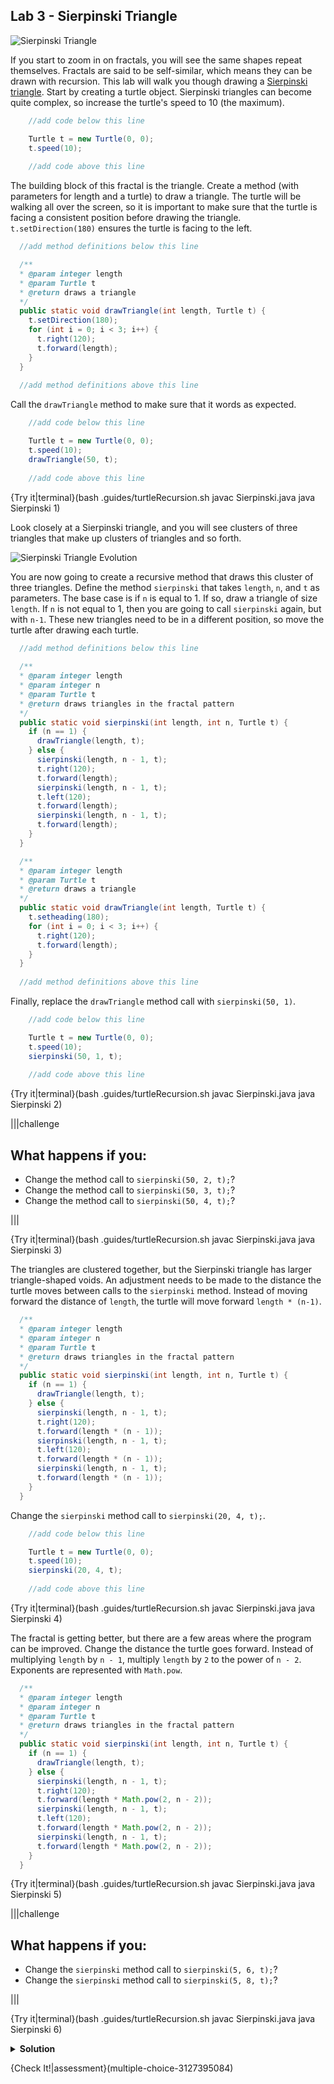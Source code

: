 ## Lab 3 - Sierpinski Triangle

![Sierpinski Triangle](.guides/img/sierpinski_triangle.png)

If you start to zoom in on fractals, you will see the same shapes repeat themselves. Fractals are said to be self-similar, which means they can be drawn with recursion. This lab will walk you though drawing a [Sierpinski triangle](https://en.wikipedia.org/wiki/Sierpi%C5%84ski_triangle). Start by creating a turtle object. Sierpinski triangles can become quite complex, so increase the turtle's speed to 10 (the maximum).

```java
    //add code below this line

    Turtle t = new Turtle(0, 0);
    t.speed(10);
    
    //add code above this line
```

The building block of this fractal is the triangle. Create a method (with parameters for length and a turtle) to draw a triangle. The turtle will be walking all over the screen, so it is important to make sure that the turtle is facing a consistent position before drawing the triangle. `t.setDirection(180)` ensures the turtle is facing to the left.

```java
  //add method definitions below this line

  /**
  * @param integer length
  * @param Turtle t
  * @return draws a triangle
  */  
  public static void drawTriangle(int length, Turtle t) {
    t.setDirection(180);
    for (int i = 0; i < 3; i++) {
      t.right(120);
      t.forward(length);
    }
  }
  
  //add method definitions above this line
```

Call the `drawTriangle` method to make sure that it words as expected.

```java
    //add code below this line

    Turtle t = new Turtle(0, 0);
    t.speed(10);
    drawTriangle(50, t);
    
    //add code above this line
```

{Try it|terminal}(bash .guides/turtleRecursion.sh javac Sierpinski.java java Sierpinski 1)

Look closely at a Sierpinski triangle, and you will see clusters of three triangles that make up clusters of triangles and so forth.

![Sierpinski Triangle Evolution](.guides/img/Sierpinski_triangle_evolution.png)

You are now going to create a recursive method that draws this cluster of three triangles. Define the method `sierpinski` that takes `length`, `n`, and `t` as parameters. The base case is if `n` is equal to 1. If so, draw a triangle of size `length`. If `n` is not equal to 1, then you are going to call `sierpinski` again, but with `n-1`. These new triangles need to be in a different position, so move the turtle after drawing each turtle. 

```java
  //add method definitions below this line
  
  /**
  * @param integer length
  * @param integer n
  * @param Turtle t
  * @return draws triangles in the fractal pattern
  */
  public static void sierpinski(int length, int n, Turtle t) {
    if (n == 1) {
      drawTriangle(length, t);
    } else {
      sierpinski(length, n - 1, t);
      t.right(120);
      t.forward(length);
      sierpinski(length, n - 1, t);
      t.left(120);
      t.forward(length);
      sierpinski(length, n - 1, t);
      t.forward(length);
    }
  }

  /**
  * @param integer length
  * @param Turtle t
  * @return draws a triangle
  */  
  public static void drawTriangle(int length, Turtle t) {
    t.setheading(180);
    for (int i = 0; i < 3; i++) {
      t.right(120);
      t.forward(length);
    }
  }
  
  //add method definitions above this line
```

Finally, replace the `drawTriangle` method call with `sierpinski(50, 1)`.

```java
    //add code below this line

    Turtle t = new Turtle(0, 0);
    t.speed(10);
    sierpinski(50, 1, t);
    
    //add code above this line
```

{Try it|terminal}(bash .guides/turtleRecursion.sh javac Sierpinski.java java Sierpinski 2)

|||challenge
## What happens if you:
* Change the method call to `sierpinski(50, 2, t);`?
* Change the method call to `sierpinski(50, 3, t);`?
* Change the method call to `sierpinski(50, 4, t);`?

|||

{Try it|terminal}(bash .guides/turtleRecursion.sh javac Sierpinski.java java Sierpinski 3)

The triangles are clustered together, but the Sierpinski triangle has larger triangle-shaped voids. An adjustment needs to be made to the distance the turtle moves between calls to the `sierpinski` method. Instead of moving forward the distance of `length`, the turtle will move forward `length * (n-1)`. 

```java
  /**
  * @param integer length
  * @param integer n
  * @param Turtle t
  * @return draws triangles in the fractal pattern
  */
  public static void sierpinski(int length, int n, Turtle t) {
    if (n == 1) {
      drawTriangle(length, t);
    } else {
      sierpinski(length, n - 1, t);
      t.right(120);
      t.forward(length * (n - 1));
      sierpinski(length, n - 1, t);
      t.left(120);
      t.forward(length * (n - 1));
      sierpinski(length, n - 1, t);
      t.forward(length * (n - 1));
    }
  }
```

Change the `sierpinski` method call to `sierpinski(20, 4, t);`.

```java
    //add code below this line

    Turtle t = new Turtle(0, 0);
    t.speed(10);
    sierpinski(20, 4, t);
    
    //add code above this line
```

{Try it|terminal}(bash .guides/turtleRecursion.sh javac Sierpinski.java java Sierpinski 4)

The fractal is getting better, but there are a few areas where the program can be improved. Change the distance the turtle goes forward. Instead of multiplying `length` by `n - 1`, multiply `length` by `2` to the power of `n - 2`. Exponents are represented with `Math.pow`.

```java
  /**
  * @param integer length
  * @param integer n
  * @param Turtle t
  * @return draws triangles in the fractal pattern
  */
  public static void sierpinski(int length, int n, Turtle t) {
    if (n == 1) {
      drawTriangle(length, t);
    } else {
      sierpinski(length, n - 1, t);
      t.right(120);
      t.forward(length * Math.pow(2, n - 2));
      sierpinski(length, n - 1, t);
      t.left(120);
      t.forward(length * Math.pow(2, n - 2));
      sierpinski(length, n - 1, t);
      t.forward(length * Math.pow(2, n - 2));
    }
  }
```

{Try it|terminal}(bash .guides/turtleRecursion.sh javac Sierpinski.java java Sierpinski 5)

|||challenge
## What happens if you:
* Change the `sierpinski` method call to `sierpinski(5, 6, t);`?
* Change the `sierpinski` method call to `sierpinski(5, 8, t);`?

|||

{Try it|terminal}(bash .guides/turtleRecursion.sh javac Sierpinski.java java Sierpinski 6)

<details>
  <summary><strong>Solution</strong></summary>
  
  ```java
  import java.lang.Math;

  public class Sierpinski {
    public static void main(String[] args) {

      //add code below this line

      Turtle t = new Turtle(0, 0);
      t.speed(10);
      sierpinski(20, 4, t);

      //add code above this line
    }

    //add method definitions below this line

    /**
    * @param integer length
    * @param integer n
    * @param Turtle t
    * @return draws triangles in the fractal pattern
    */
    public static void sierpinski(int length, int n, Turtle t) {
      if (n == 1) {
        drawTriangle(length, t);
      } else {
        sierpinski(length, n - 1, t);
        t.right(120);
        t.forward(length * Math.pow(2, n - 2));
        sierpinski(length, n - 1, t);
        t.left(120);
        t.forward(length * Math.pow(2, n - 2));
        sierpinski(length, n - 1, t);
        t.forward(length * Math.pow(2, n - 2));
      }
    }

    /**
    * @param integer length
    * @param Turtle t
    * @return draws a triangle
    */  
    public static void drawTriangle(int length, Turtle t) {
      t.setDirection(180);
      for (int i = 0; i < 3; i++) {
        t.right(120);
        t.forward(length);
      }
    }

    //add method definitions above this line
  }
  ```
  
</details>
  
{Check It!|assessment}(multiple-choice-3127395084)
